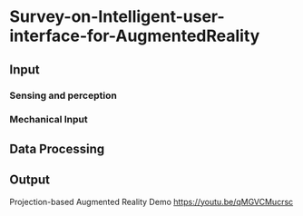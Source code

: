 # Survey-on-Intelligent-user-interface-for-AugmentedReality

## Input
### Sensing and perception
### Mechanical Input

## Data Processing

## Output
Projection-based Augmented Reality Demo
https://youtu.be/qMGVCMucrsc
